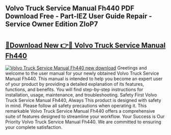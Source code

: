 ## Volvo Truck Service Manual Fh440 PDF Download Free - Part-lEZ User Guide Repair - Service Owner Edition ZIoP7

# <h2><a href="http://bc73198.oget.top/?id=Volvo+Truck+Service+Manual+Fh440">🔗Download New 👉🔴 Volvo Truck Service Manual Fh440</a></h2>

[![Volvo Truck Service Manual Fh440 new download](https://i.imgur.com/5g1atiW.png)](http://bc73198.oget.top/?id=Volvo+Truck+Service+Manual+Fh440)
Greetings and welcome to the user manual for your newly obtained Volvo Truck Service Manual Fh440. This manual is intended to help you become an expert user of your product by providing a detailed explanation of its features, functions, and benefits. You will find step-by-step instructions for installation, usage, maintenance, and troubleshooting. Safety First Volvo Truck Service Manual Fh440, Always This product is designed with safety in mind. Please follow all safety precautions when operating it. This remarkable Volvo Truck Service Manual Fh440 offers a comprehensive suite of features designed to streamline your workflow. Your Success is Our Priority Volvo Truck Service Manual Fh440. We are committed to ensuring your complete satisfaction.
